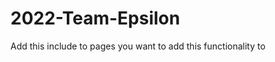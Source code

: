 # 2022-Team-Epsilon

Add this include to pages you want to add this functionality to

<!--#include file="~\Pages\Includes\ExternalFileProvider.inc"-->